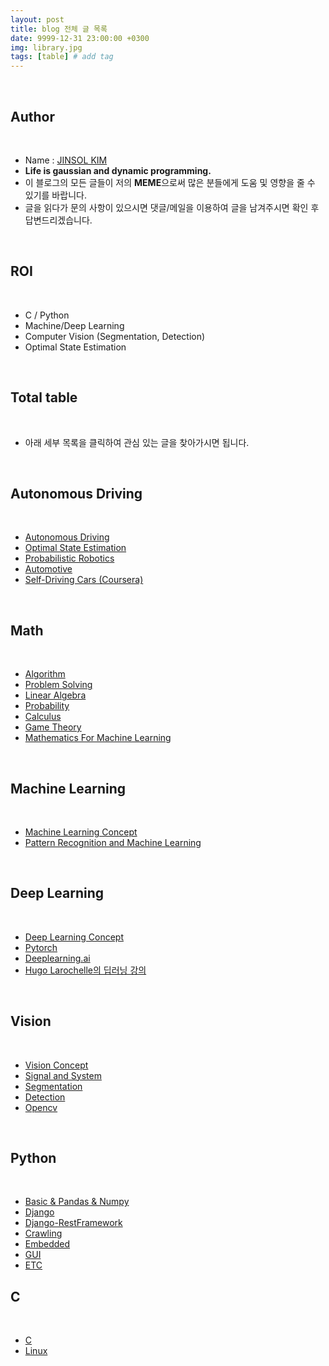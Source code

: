 ```yaml
---
layout: post
title: blog 전체 글 목록
date: 9999-12-31 23:00:00 +0300
img: library.jpg
tags: [table] # add tag
---
```


<br>

## **Author**

<br>

- Name : [JINSOL KIM](https://www.linkedin.com/in/jinsolkima)
- **Life is gaussian and dynamic programming.**
- 이 블로그의 모든 글들이 저의 **MEME**으로써 많은 분들에게 도움 및 영향을 줄 수 있기를 바랍니다.
- 글을 읽다가 문의 사항이 있으시면 댓글/메일을 이용하여 글을 남겨주시면 확인 후 답변드리겠습니다.

<br>

## **ROI**

<br>

- C / Python
- Machine/Deep Learning
- Computer Vision (Segmentation, Detection)
- Optimal State Estimation

<br>

## **Total table**

<br>

- 아래 세부 목록을 클릭하여 관심 있는 글을 찾아가시면 됩니다.

<br>

## **Autonomous Driving**

<br>

- [Autonomous Driving](https://gaussian37.github.io/autodrive-concept-table/)
- [Optimal State Estimation](https://gaussian37.github.io/autodrive-ose-table/)
- [Probabilistic Robotics]()
- [Automotive](https://gaussian37.github.io/autodrive-automotive-table/)
- [Self-Driving Cars (Coursera)](https://gaussian37.github.io/autodrive-sdcc-table/)

<br>

## **Math**

<br>

- [Algorithm](https://gaussian37.github.io/math-algorithm-table/)
- [Problem Solving](https://gaussian37.github.io/math-ps-table/)
- [Linear Algebra](https://gaussian37.github.io/math-la-table/)
- [Probability](https://gaussian37.github.io/math-pb-table/)
- [Calculus](https://gaussian37.github.io/math-calculus-Table/)
- [Game Theory](https://gaussian37.github.io/math-game-table/)
- [Mathematics For Machine Learning](https://gaussian37.github.io/math-mfml-table/)

<br>

## **Machine Learning**

<br>

- [Machine Learning Concept](https://gaussian37.github.io/ml-concept-table/)
- [Pattern Recognition and Machine Learning](https://gaussian37.github.io/ml-prml-table/)

<br>

## **Deep Learning**

<br>

- [Deep Learning Concept](https://gaussian37.github.io/dl-concept-table/)
- [Pytorch](https://gaussian37.github.io/dl-pytorch-table/)
- [Deeplearning.ai](https://gaussian37.github.io/dl-dlai-table/)
- [Hugo Larochelle의 딥러닝 강의](https://gaussian37.github.io/dl-larochelle-table/)

<br>

## **Vision**

<br>

- [Vision Concept](https://gaussian37.github.io/vision-concept-table/)
- [Signal and System](https://gaussian37.github.io/vision-signal-table/)
- [Segmentation](https://gaussian37.github.io/vision-segmentation-table/)
- [Detection](https://gaussian37.github.io/vision-detection-table/)
- [Opencv](https://gaussian37.github.io/vision-opencv-table/)

<br>

## **Python**

<br>

- [Basic & Pandas & Numpy](https://gaussian37.github.io/python/basic/)
- [Django](https://gaussian37.github.io/python/django/)
- [Django-RestFramework](https://gaussian37.github.io/python/rest/)
- [Crawling](https://gaussian37.github.io/python/crawling/)
- [Embedded](https://gaussian37.github.io/python/embedded/)
- [GUI](https://gaussian37.github.io/python/gui/)
- [ETC](https://gaussian37.github.io/python/etc/)


## **C**

<br>

- [C](https://gaussian37.github.io/c-concept-table/)
- [Linux](https://gaussian37.github.io/c-linux-table/)
